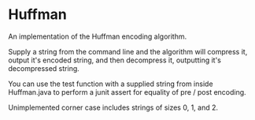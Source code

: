 Huffman
=======

An implementation of the Huffman encoding algorithm.

Supply a string from the command line and the algorithm will compress it, output it's encoded string, and then decompress it, outputting it's decompressed string.

You can use the test function with a supplied string from inside Huffman.java to perform a junit assert for equality of pre / post encoding.

Unimplemented corner case includes strings of sizes 0, 1, and 2.
